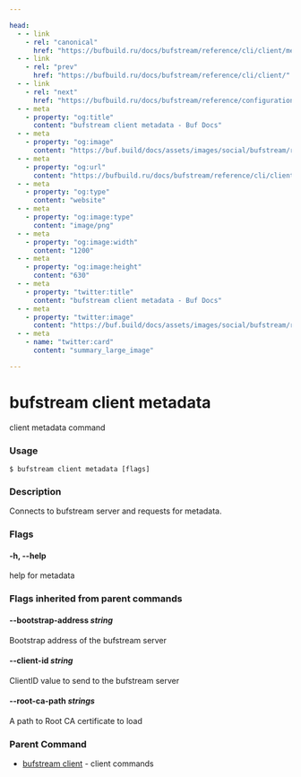 ```yaml
---

head:
  - - link
    - rel: "canonical"
      href: "https://bufbuild.ru/docs/bufstream/reference/cli/client/metadata/"
  - - link
    - rel: "prev"
      href: "https://bufbuild.ru/docs/bufstream/reference/cli/client/"
  - - link
    - rel: "next"
      href: "https://bufbuild.ru/docs/bufstream/reference/configuration/bufstream-yaml/"
  - - meta
    - property: "og:title"
      content: "bufstream client metadata - Buf Docs"
  - - meta
    - property: "og:image"
      content: "https://buf.build/docs/assets/images/social/bufstream/reference/cli/client/metadata.png"
  - - meta
    - property: "og:url"
      content: "https://bufbuild.ru/docs/bufstream/reference/cli/client/metadata/"
  - - meta
    - property: "og:type"
      content: "website"
  - - meta
    - property: "og:image:type"
      content: "image/png"
  - - meta
    - property: "og:image:width"
      content: "1200"
  - - meta
    - property: "og:image:height"
      content: "630"
  - - meta
    - property: "twitter:title"
      content: "bufstream client metadata - Buf Docs"
  - - meta
    - property: "twitter:image"
      content: "https://buf.build/docs/assets/images/social/bufstream/reference/cli/client/metadata.png"
  - - meta
    - name: "twitter:card"
      content: "summary_large_image"

---
```


# bufstream client metadata

client metadata command

### Usage

```console
$ bufstream client metadata [flags]
```

### Description

Connects to bufstream server and requests for metadata.

### Flags

#### \-h, --help

help for metadata

### Flags inherited from parent commands

#### \--bootstrap-address _string_

Bootstrap address of the bufstream server

#### \--client-id _string_

ClientID value to send to the bufstream server

#### \--root-ca-path _strings_

A path to Root CA certificate to load

### Parent Command

- [bufstream client](../) - client commands
